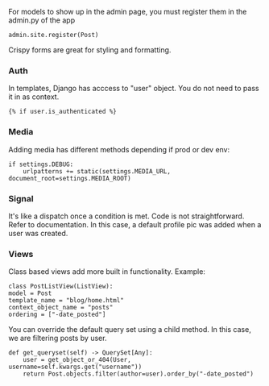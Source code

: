 For models to show up in the admin page, you must register them in the admin.py of the app

```
admin.site.register(Post)
```

Crispy forms are great for styling and formatting.

### Auth

In templates, Django has acccess to "user" object. You do not need to pass it in as context.

```
{% if user.is_authenticated %}
```

### Media

Adding media has different methods depending if prod or dev env:

```
if settings.DEBUG:
    urlpatterns += static(settings.MEDIA_URL, document_root=settings.MEDIA_ROOT)
```

### Signal

It's like a dispatch once a condition is met. Code is not straightforward. Refer to documentation.
In this case, a default profile pic was added when a user was created.

### Views

Class based views add more built in functionality.
Example:

```
class PostListView(ListView):
model = Post
template_name = "blog/home.html"
context_object_name = "posts"
ordering = ["-date_posted"]
```

You can override the default query set using a child method. In this case, we are filtering posts by user.

```
def get_queryset(self) -> QuerySet[Any]:
    user = get_object_or_404(User, username=self.kwargs.get("username"))
    return Post.objects.filter(author=user).order_by("-date_posted")
```

